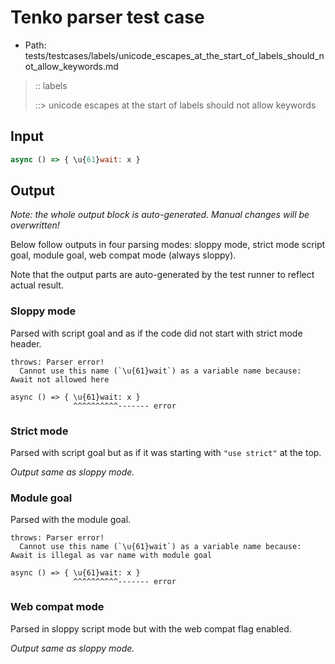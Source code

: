 # Tenko parser test case

- Path: tests/testcases/labels/unicode_escapes_at_the_start_of_labels_should_not_allow_keywords.md

> :: labels
>
> ::> unicode escapes at the start of labels should not allow keywords

## Input

`````js
async () => { \u{61}wait: x }
`````

## Output

_Note: the whole output block is auto-generated. Manual changes will be overwritten!_

Below follow outputs in four parsing modes: sloppy mode, strict mode script goal, module goal, web compat mode (always sloppy).

Note that the output parts are auto-generated by the test runner to reflect actual result.

### Sloppy mode

Parsed with script goal and as if the code did not start with strict mode header.

`````
throws: Parser error!
  Cannot use this name (`\u{61}wait`) as a variable name because: Await not allowed here

async () => { \u{61}wait: x }
              ^^^^^^^^^^------- error
`````

### Strict mode

Parsed with script goal but as if it was starting with `"use strict"` at the top.

_Output same as sloppy mode._

### Module goal

Parsed with the module goal.

`````
throws: Parser error!
  Cannot use this name (`\u{61}wait`) as a variable name because: Await is illegal as var name with module goal

async () => { \u{61}wait: x }
              ^^^^^^^^^^------- error
`````


### Web compat mode

Parsed in sloppy script mode but with the web compat flag enabled.

_Output same as sloppy mode._

